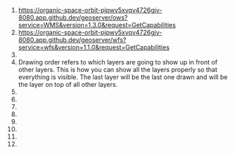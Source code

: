 1. https://organic-space-orbit-pjpwv5xvqv4726gjv-8080.app.github.dev/geoserver/ows?service=WMS&version=1.3.0&request=GetCapabilities
2. https://organic-space-orbit-pjpwv5xvqv4726gjv-8080.app.github.dev/geoserver/wfs?service=wfs&version=1.1.0&request=GetCapabilities
3. 
4. Drawing order refers to which layers are going to show up in front of other layers. This is how you can show all the layers properly so that everything is visible. The last layer will be the last one drawn and will be the layer on top of all other layers. 
5. 
6. 
7. 
8. 
9. 
10. 
11. 
12. 